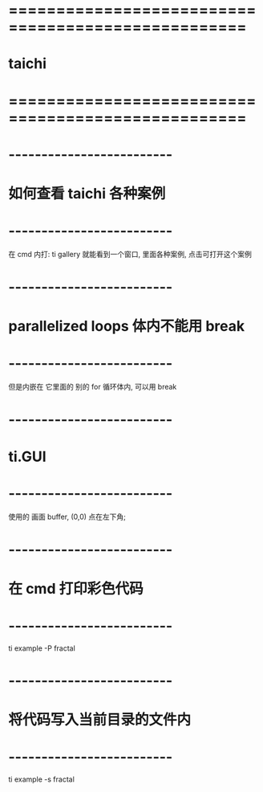 # =================================================== #
#         taichi
# =================================================== #



# ------------------------- #
#     如何查看 taichi 各种案例
# ------------------------- #

在 cmd 内打: ti gallery
就能看到一个窗口, 里面各种案例, 点击可打开这个案例




# ------------------------- #
#   parallelized loops 体内不能用 break 
# ------------------------- #

但是内嵌在 它里面的 别的 for 循环体内, 可以用 break




# ------------------------- #
#      ti.GUI
# ------------------------- #

使用的 画面 buffer, (0,0) 点在左下角;



# ------------------------- #
#     在 cmd 打印彩色代码
# ------------------------- #
ti example -P fractal


# ------------------------- #
#     将代码写入当前目录的文件内
# ------------------------- #
ti example -s fractal





